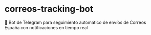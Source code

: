 # correos-tracking-bot
🚀 Bot de Telegram para seguimiento automático de envíos de Correos España con notificaciones en tiempo real
